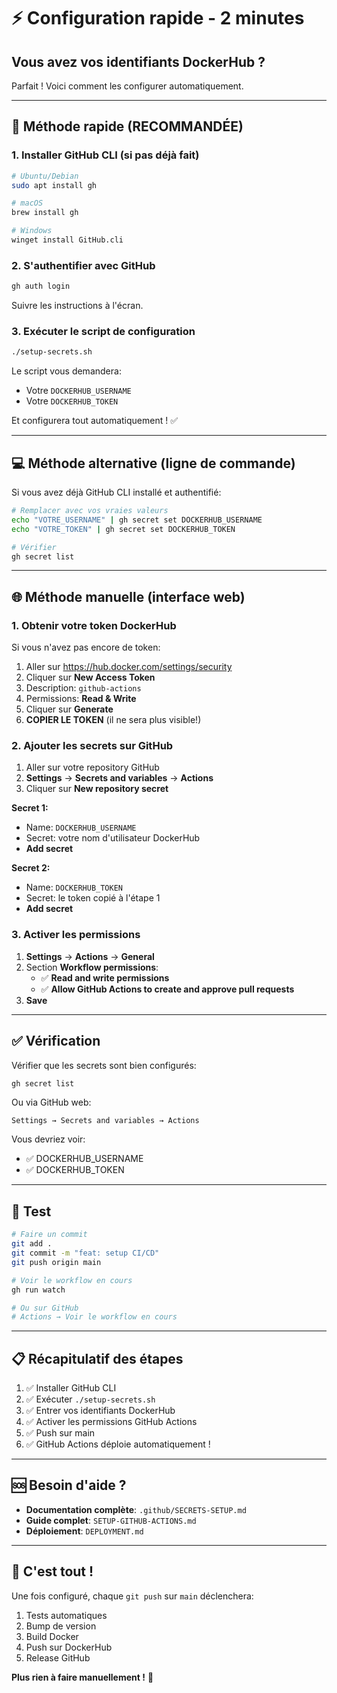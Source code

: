 # ⚡ Configuration rapide - 2 minutes

## Vous avez vos identifiants DockerHub ?

Parfait ! Voici comment les configurer automatiquement.

---

## 🚀 Méthode rapide (RECOMMANDÉE)

### 1. Installer GitHub CLI (si pas déjà fait)

```bash
# Ubuntu/Debian
sudo apt install gh

# macOS
brew install gh

# Windows
winget install GitHub.cli
```

### 2. S'authentifier avec GitHub

```bash
gh auth login
```

Suivre les instructions à l'écran.

### 3. Exécuter le script de configuration

```bash
./setup-secrets.sh
```

Le script vous demandera:
- Votre `DOCKERHUB_USERNAME`
- Votre `DOCKERHUB_TOKEN`

Et configurera tout automatiquement ! ✅

---

## 💻 Méthode alternative (ligne de commande)

Si vous avez déjà GitHub CLI installé et authentifié:

```bash
# Remplacer avec vos vraies valeurs
echo "VOTRE_USERNAME" | gh secret set DOCKERHUB_USERNAME
echo "VOTRE_TOKEN" | gh secret set DOCKERHUB_TOKEN

# Vérifier
gh secret list
```

---

## 🌐 Méthode manuelle (interface web)

### 1. Obtenir votre token DockerHub

Si vous n'avez pas encore de token:

1. Aller sur https://hub.docker.com/settings/security
2. Cliquer sur **New Access Token**
3. Description: `github-actions`
4. Permissions: **Read & Write**
5. Cliquer sur **Generate**
6. **COPIER LE TOKEN** (il ne sera plus visible!)

### 2. Ajouter les secrets sur GitHub

1. Aller sur votre repository GitHub
2. **Settings** → **Secrets and variables** → **Actions**
3. Cliquer sur **New repository secret**

**Secret 1:**
- Name: `DOCKERHUB_USERNAME`
- Secret: votre nom d'utilisateur DockerHub
- **Add secret**

**Secret 2:**
- Name: `DOCKERHUB_TOKEN`
- Secret: le token copié à l'étape 1
- **Add secret**

### 3. Activer les permissions

1. **Settings** → **Actions** → **General**
2. Section **Workflow permissions**:
   - ✅ **Read and write permissions**
   - ✅ **Allow GitHub Actions to create and approve pull requests**
3. **Save**

---

## ✅ Vérification

Vérifier que les secrets sont bien configurés:

```bash
gh secret list
```

Ou via GitHub web:
```
Settings → Secrets and variables → Actions
```

Vous devriez voir:
- ✅ DOCKERHUB_USERNAME
- ✅ DOCKERHUB_TOKEN

---

## 🧪 Test

```bash
# Faire un commit
git add .
git commit -m "feat: setup CI/CD"
git push origin main

# Voir le workflow en cours
gh run watch

# Ou sur GitHub
# Actions → Voir le workflow en cours
```

---

## 📋 Récapitulatif des étapes

1. ✅ Installer GitHub CLI
2. ✅ Exécuter `./setup-secrets.sh`
3. ✅ Entrer vos identifiants DockerHub
4. ✅ Activer les permissions GitHub Actions
5. ✅ Push sur main
6. ✅ GitHub Actions déploie automatiquement !

---

## 🆘 Besoin d'aide ?

- **Documentation complète**: `.github/SECRETS-SETUP.md`
- **Guide complet**: `SETUP-GITHUB-ACTIONS.md`
- **Déploiement**: `DEPLOYMENT.md`

---

## 🎉 C'est tout !

Une fois configuré, chaque `git push` sur `main` déclenchera:
1. Tests automatiques
2. Bump de version
3. Build Docker
4. Push sur DockerHub
5. Release GitHub

**Plus rien à faire manuellement !** 🚀
